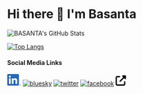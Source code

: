 # Hi there 👋 I'm Basanta

![BASANTA's GitHub Stats](https://github-readme-stats.vercel.app/api?username=basantakakoti&theme=default&show_icons=true)

[![Top Langs](https://github-readme-stats.vercel.app/api/top-langs/?username=basantakakoti&layout=compact)](https://github.com/basantakakoti/github-readme-stats)

#### Social Media Links

<!-- display the social media buttons in your README -->

[![linkedin][1.1]][1] 
[![bluesky][2.1]][2] 
[![twitter][3.1]][3] 
[![facebook][4.1]][4] 
[![website][5.1]][5]

<!-- links to social media icons -->

[1.1]: https://raw.githubusercontent.com/basantakakoti/basantakakoti/main/Icons/LI-In-Bug.png

[2.1]: https://bsky.app/static/favicon-32x32.png

[3.1]: https://abs.twimg.com/favicons/twitter.3.ico

[4.1]: https://static.xx.fbcdn.net/rsrc.php/yv/r/B8BxsscfVBr.ico

[5.1]: https://raw.githubusercontent.com/basantakakoti/basantakakoti/95f53b123644b4545b59e470e59059d607cb23c0/Icons/up-right-from-square.svg

<!-- links to My social media accounts -->

[1]: https://www.linkedin.com/in/basantakakoti

[2]: https://bsky.app/profile/basantakakoti.bsky.social

[3]: https://twitter.com/bkakoti07

[4]: https://www.facebook.com/bkakoti07

[5]: https://www.scisdom.com


